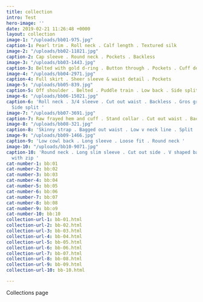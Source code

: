 ```yaml
---
title: collection
intro: Test
hero-image: ''
date: 2019-02-21 11:26:48 +0000
layout: collection
image-1: "/uploads/bb01-975.jpg"
caption-1: Pearl trim . Roll neck . Calf length . Textured silk
image-2: "/uploads/bb02-11821.jpg"
caption-2: Cap sleeve . Round neck . Pockets . Backless
image-3: "/uploads/bb03-1443.jpg"
caption-3: Belted with gold d-ring . Button through . Pockets . Cuff detail
image-4: "/uploads/bb04-2971.jpg"
caption-4: Full skirt . Sheer sleeve & waist detail . Pockets
image-5: "/uploads/bb05-839.jpg"
caption-5: Off shoulder . Belted . Puddle train . Low back . Side split . Heavy crepe
image-6: "/uploads/bb06-15021.jpg"
caption-6: 'Roll neck . 3/4 sleeve . Cut out waist . Backless . Gros grain trim .
  Side split '
image-7: "/uploads/bb07-3691.jpg"
caption-7: Raw frayed hem and cuff . Stand collar . Cut out waist . Backless
image-8: "/uploads/bb08-321.jpg"
caption-8: 'Skinny strap . Bagged out waist . Low v neck line . Split '
image-9: "/uploads/bb09-1466.jpg"
caption-9: 'Low cowl back . Long sleeve . Loose fit . Round neck '
image-10: "/uploads/bb10-9071.jpg"
caption-10: 'Round neck . Long slim sleeve . Cut out side . V shaped back . Side split
  with zip '
cat-number-1: bb:01
cat-number-2: bb:02
cat-number-3: bb:03
cat-number-4: bb:04
cat-number-5: bb:05
cat-number-6: bb:06
cat-number-7: bb:07
cat-number-8: bb:08
cat-number-9: bb:o9
cat-number-10: bb:10
collection-url-1: bb-01.html
collection-url-2: bb-02.html
collection-url-3: bb-03.html
collection-url-4: bb-04.html
collection-url-5: bb-05.html
collection-url-6: bb-06.html
collection-url-7: bb-07.html
collection-url-8: bb-08.html
collection-url-9: bb-09.html
collection-url-10: bb-10.html

---
```

Collections page